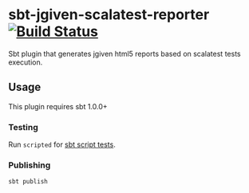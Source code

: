 # sbt-jgiven-scalatest-reporter [![Build Status](https://travis-ci.org/seblm/sbt-jgiven-scalatest-reporter.svg?branch=master)](https://travis-ci.org/seblm/sbt-jgiven-scalatest-reporter)

Sbt plugin that generates jgiven html5 reports based on scalatest tests execution.

## Usage

This plugin requires sbt 1.0.0+

### Testing

Run `scripted` for [sbt script tests](http://www.scala-sbt.org/0.13/docs/Testing-sbt-plugins.html).

### Publishing

`sbt publish`
